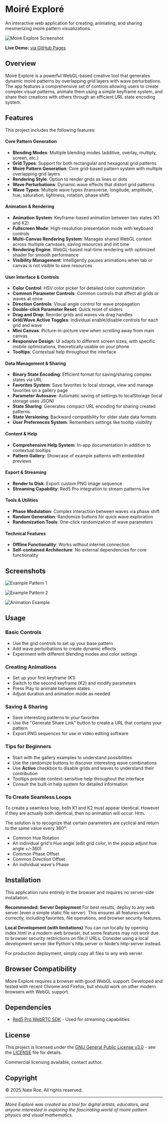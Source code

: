 # Moiré Exploré

An interactive web application for creating, animating, and sharing mesmerizing moiré pattern visualizations.

![Moiré Exploré Screenshot](screenshots/screenshot1.png)

**Live Demo:** [via GitHub Pages](https://nateroe.github.io/moire/)

## Overview

Moiré Exploré is a powerful WebGL-based creative tool that generates dynamic moiré patterns by overlapping grid layers with wave perturbations. The app features a comprehensive set of controls allowing users to create complex visual patterns, animate them using a simple keyframe system, and share their creations with others through an efficient URL state encoding system.

## Features

This project includes the following features:

#### Core Pattern Generation
* **Blending Modes**: Multiple blending modes (additive, overlay, multiply, screen, etc.)
* **Grid Types**: Support for both rectangular and hexagonal grid patterns
* **Moiré Pattern Generation**: Core grid-based pattern system with multiple overlapping grid layers
* **Rendering Style**: Option to render grids as lines or dots
* **Wave Perturbations**: Dynamic wave effects that distort grid patterns
* **Wave Types**: Multiple wave types (transverse, longitude, amplitude, hue, saturation, lightness, rotation, phase shift)

#### Animation & Rendering
* **Animation System**: Keyframe-based animation between two states (K1 and K2)
* **Fullscreen Mode**: High-resolution presentation mode with keyboard controls
* **Multi-Canvas Rendering System**: Manages shared WebGL context across multiple canvases, saving resources and init time
* **Rendering Engine**: WebGL-based real-time rendering with optimized shader for smooth performance
* **Visibility Management**: Intelligently pauses animations when tab or canvas is not visible to save resources

#### User Interface & Controls
* **Color Control**: HSV color picker for detailed color customization
* **Common Parameter Controls**: Common controls that affect all grids or waves at once
* **Direction Controls**: Visual angle control for wave propagation
* **Double-click Parameter Reset**: Quick reset of sliders
* **Drag and Drop**: Reorder grids and waves via drag handles
* **Grid/Wave Active Toggles**: Individual enable/disable controls for each grid and wave
* **Mini Canvas**: Picture-in-picture view when scrolling away from main canvas
* **Responsive Design**: UI adapts to different screen sizes, with specific mobile optimizations, theoretically usable on your phone
* **Tooltips**: Contextual help throughout the interface

#### Data Management & Sharing
* **Binary State Encoding**: Efficient format for saving/sharing complex states via URL
* **Favorites System**: Save favorites to local storage, view and manage favorites on a gallery page
* **Parameter Autosave**: Automatic saving of settings to localStorage (local storage uses JSON)
* **State Sharing**: Generates compact URL encoding for sharing created patterns
* **State Versioning**: Backward compatibility for older state data formats
* **User Preferences System**: Remembers settings like tooltip visibility

#### Content & Help
* **Comprehensive Help System**: In-app documentation in addition to contextual tooltips
* **Pattern Gallery**: Showcase of example patterns with embedded previews

#### Export & Streaming
* **Render to Disk**: Export custom PNG image sequence
* **Streaming Capability**: Red5 Pro integration to stream patterns live

#### Tools & Utilities
* **Phase Modulation**: Complex interaction between waves via phase shift
* **Random Generation**: Randomize buttons for quick wave exploration
* **Randomization Tools**: One-click randomization of wave parameters

#### Technical Features
* **Offline Functionality**: Works without internet connection
* **Self-contained Architecture**: No external dependencies for core functionality


## Screenshots

![Example Pattern 1](screenshots/pattern1.png)

![Example Pattern 2](screenshots/pattern2.png)

![Animation Example](screenshots/animation.gif)

## Usage

### Basic Controls
* Use the grid controls to set up your base pattern
* Add wave perturbations to create dynamic effects
* Experiment with different blending modes and color settings

### Creating Animations
* Set up your first keyframe (K1)
* Switch to the second keyframe (K2) and modify parameters
* Press Play to animate between states
* Adjust duration and animation mode as needed

### Saving & Sharing
* Save interesting patterns to your favorites
* Use the "Generate Share Link" button to create a URL that contains your pattern
* Export PNG sequences for use in video editing software

### Tips for Beginners
* Start with the gallery examples to understand possibilities
* Use the randomize buttons to discover interesting wave combinations
* Use **Active** checkbox to disable grids and waves to understand their contribution
* Tooltips provide context-sensitive help throughout the interface
* Consult the built-in help system for detailed information

### To Create Seamless Loops

To create a seamless loop, both K1 and K2 must appear identical. However if they are actually both identical, then no animation will occur. Hrm.

The solution is to recognize that certain parameters are cyclical and return to the same value every 360°:
* Common Hue Rotation
* An individual grid's Hue angle (edit grid color, in the popup adjust hue angle +/-360)
* Common Phase Offset
* Common Direction Offset
* An individual wave's Phase


## Installation

This application runs entirely in the browser and requires no server-side installation.

**Recommended: Server Deployment** For best results, deploy to any web server (even a simple static file server). This ensures all features work correctly, including favorites, file operations, and browser security features.

**Local Development (with limitations)** You can run locally by opening index.html in a modern web browser, but some features may not work due to browser security restrictions on file:// URLs. Consider using a local development server like Python's http.server or Node's http-server instead.

For production deployment, simply copy all files to any web server.

## Browser Compatibility

Moiré Exploré requires a browser with good WebGL support. Developed and tested with recent Chrome and Firefox, but should work on other modern browsers with WebGL support.

## Dependencies

* [Red5 Pro WebRTC SDK](https://www.red5pro.com/docs/development/webrtc/overview/) - Used for streaming capabilities

## License

This project is licensed under the [GNU General Public License v3.0](https://www.gnu.org/licenses/gpl-3.0.en.html) - see the [LICENSE](LICENSE) file for details.

Commercial licensing available, contact author.

## Copyright

© 2025 Nate Roe. All rights reserved.

---

*Moiré Exploré was created as a tool for digital artists, educators, and anyone interested in exploring the fascinating world of moiré pattern physics and visual mathematics.*
